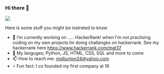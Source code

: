 ### Hi there 👋

<a href="https://donate.redcross.org.uk/appeal/ukraine-crisis-appeal" alt="I support Ukraine's independence"><img src="https://img.shields.io/badge/I%20support-Ukraine's%20independence-yellow?labelColor=005bbb&color=ffd500&style=flat"></a>

Here is some stuff you might be instreted to know

- 🔭 I’m currently working on ..... HackerRank!
    when I'm not practising coding on my own projects Im doing challanges on hackerrank. See my hackerrank here https://www.hackerrank.com/mat37
- 🌱 My languges; Python, JS, HTML, CSS, SQL and more to come
- 📫 How to reach me: mslburton24@yahoo.com 
- ⚡ Fun fact: I co founded my first company at 16
